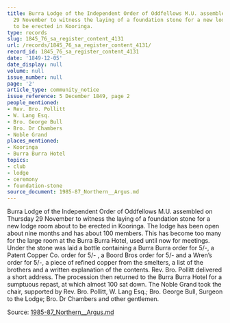 ```yaml
---
title: Burra Lodge of the Independent Order of Oddfellows M.U. assembled on Thursday
  29 November to witness the laying of a foundation stone for a new lodge room about
  to be erected in Kooringa.
type: records
slug: 1845_76_sa_register_content_4131
url: /records/1845_76_sa_register_content_4131/
record_id: 1845_76_sa_register_content_4131
date: '1849-12-05'
date_display: null
volume: null
issue_number: null
page: '2'
article_type: community_notice
issue_reference: 5 December 1849, page 2
people_mentioned:
- Rev. Bro. Pollitt
- W. Lang Esq.
- Bro. George Bull
- Bro. Dr Chambers
- Noble Grand
places_mentioned:
- Kooringa
- Burra Burra Hotel
topics:
- club
- lodge
- ceremony
- foundation-stone
source_document: 1985-87_Northern__Argus.md
---
```


Burra Lodge of the Independent Order of Oddfellows M.U. assembled on Thursday 29 November to witness the laying of a foundation stone for a new lodge room about to be erected in Kooringa.  The lodge has been open about nine months and has about 100 members.  This has become too many for the large room at the Burra Burra Hotel, used until now for meetings.  Under the stone was laid a bottle containing a Burra Burra order for 5/-, a Patent Copper Co. order for 5/- , a Boord Bros order for 5/- and a Wren’s order for 5/-, a piece of refined copper from the smelters, a list of the brothers and a written explanation of the contents.  Rev. Bro. Pollitt delivered a short address.  The procession then returned to the Burra Burra Hotel for a sumptuous repast, at which almost 100 sat down.  The Noble Grand took the chair, supported by Rev. Bro. Pollitt, W. Lang Esq.; Bro. George Bull, Surgeon to the Lodge; Bro. Dr Chambers and other gentlemen.

Source: [1985-87_Northern__Argus.md](/downloads/markdown/1985-87_Northern__Argus.md)
